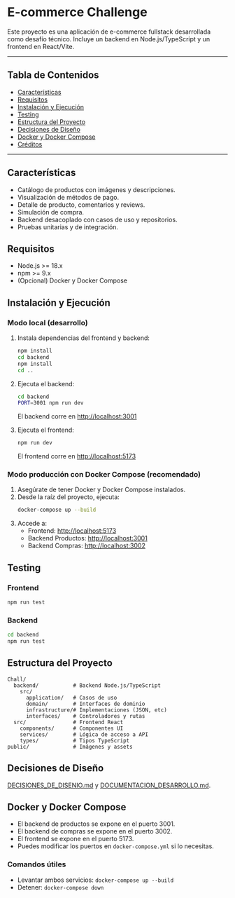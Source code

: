# E-commerce Challenge

Este proyecto es una aplicación de e-commerce fullstack desarrollada como desafío técnico. Incluye un backend en Node.js/TypeScript y un frontend en React/Vite.

---

## Tabla de Contenidos
- [Características](#características)
- [Requisitos](#requisitos)
- [Instalación y Ejecución](#instalación-y-ejecución)
- [Testing](#testing)
- [Estructura del Proyecto](#estructura-del-proyecto)
- [Decisiones de Diseño](#decisiones-de-diseño)
- [Docker y Docker Compose](#docker-y-docker-compose)
- [Créditos](#créditos)

---

## Características
- Catálogo de productos con imágenes y descripciones.
- Visualización de métodos de pago.
- Detalle de producto, comentarios y reviews.
- Simulación de compra.
- Backend desacoplado con casos de uso y repositorios.
- Pruebas unitarias y de integración.

## Requisitos
- Node.js >= 18.x
- npm >= 9.x
- (Opcional) Docker y Docker Compose

## Instalación y Ejecución

### Modo local (desarrollo)

1. Instala dependencias del frontend y backend:
   ```bash
   npm install
   cd backend
   npm install
   cd ..
   ```
2. Ejecuta el backend:
   ```bash
   cd backend
   PORT=3001 npm run dev
   ```
   El backend corre en [http://localhost:3001](http://localhost:3001)

3. Ejecuta el frontend:
   ```bash
   npm run dev
   ```
   El frontend corre en [http://localhost:5173](http://localhost:5173)

### Modo producción con Docker Compose (recomendado)

1. Asegúrate de tener Docker y Docker Compose instalados.
2. Desde la raíz del proyecto, ejecuta:
   ```bash
   docker-compose up --build
   ```
3. Accede a:
   - Frontend: [http://localhost:5173](http://localhost:5173)
   - Backend Productos: [http://localhost:3001](http://localhost:3001)
   - Backend Compras: [http://localhost:3002](http://localhost:3002)

## Testing

### Frontend
```bash
npm run test
```

### Backend
```bash
cd backend
npm run test
```

## Estructura del Proyecto
```
Chall/
  backend/           # Backend Node.js/TypeScript
    src/
      application/   # Casos de uso
      domain/        # Interfaces de dominio
      infrastructure/# Implementaciones (JSON, etc)
      interfaces/    # Controladores y rutas
  src/               # Frontend React
    components/      # Componentes UI
    services/        # Lógica de acceso a API
    types/           # Tipos TypeScript
public/              # Imágenes y assets
```

## Decisiones de Diseño
 [DECISIONES_DE_DISENIO.md](./DECISIONES_DE_DISENIO.md) y [DOCUMENTACION_DESARROLLO.md](./DOCUMENTACION_DESARROLLO.md).

## Docker y Docker Compose

- El backend de productos se expone en el puerto 3001.
- El backend de compras se expone en el puerto 3002.
- El frontend se expone en el puerto 5173.
- Puedes modificar los puertos en `docker-compose.yml` si lo necesitas.

### Comandos útiles
- Levantar ambos servicios: `docker-compose up --build`
- Detener: `docker-compose down`
